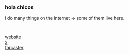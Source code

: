 
### hola chicos

i do many things on the internet → some of them live here.

<br/>

[website](https://www.kellykim.xyz/)<br/>
[x](https://x.com/kellykim_xyz)<br/>
[farcaster](https://warpcast.com/kellykim.eth)<br/>
